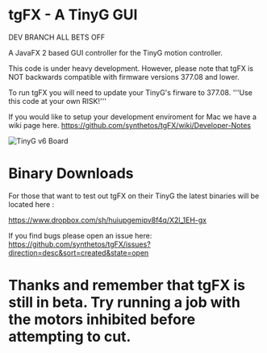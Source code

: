 tgFX - A TinyG GUI
====
DEV BRANCH ALL BETS OFF

A JavaFX 2 based GUI controller for the TinyG motion controller.

This code is under heavy development.
However, please note that tgFX is NOT backwards compatible with firmware versions 377.08 and lower.

To run tgFX you will need to update your TinyG's firware to 377.08.
'''Use this code at your own RISK!'''

If you would like to setup your development enviroment for Mac we have a wiki page here.
https://github.com/synthetos/tgFX/wiki/Developer-Notes

![TinyG v6 Board](http://farm9.staticflickr.com/8247/8454110427_b09b5a622b_c.jpg)




Binary Downloads
===
For those that want to test out tgFX on their TinyG the latest binaries will be located here :

https://www.dropbox.com/sh/huiupgemipv8f4q/X2l_1EH-gx

If you find bugs please open an issue here:
https://github.com/synthetos/tgFX/issues?direction=desc&sort=created&state=open

Thanks and remember that tgFX is still in beta. Try running a job with the motors inhibited before attempting to cut.
==
